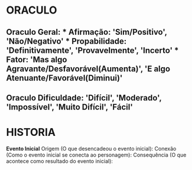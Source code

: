
# ORACULO #
**Oraculo Geral:**
    * Afirmação: 'Sim/Positivo', 'Não/Negativo'
    * Propabilidade: 'Definitivamente', 'Provavelmente', 'Incerto'
    * Fator: 'Mas algo Agravante/Desfavorável(Aumenta)', 'E algo Atenuante/Favorável(Diminui)'
----------------------------------------------------------
**Oraculo Dificuldade:** 
    'Difícil', 'Moderado', 'Impossível', 'Muito Difícil', 'Fácil'
----------------------------------------------------------

# HISTORIA #
**Evento Inicial**
    Origem (O que desencadeou o evento inicial):
    Conexão (Como o evento inicial se conecta ao personagem):
    Consequência (O que acontece como resultado do evento inicial):